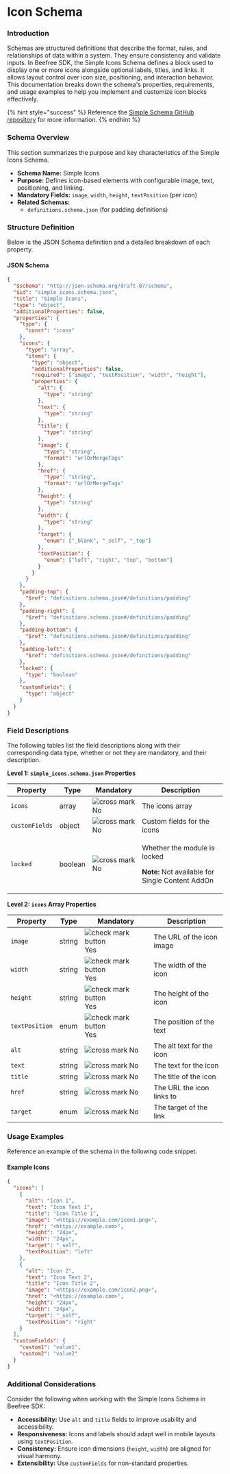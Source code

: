 # Icon Schema

### Introduction

Schemas are structured definitions that describe the format, rules, and relationships of data within a system. They ensure consistency and validate inputs. In Beefree SDK, the Simple Icons Schema defines a block used to display one or more icons alongside optional labels, titles, and links. It allows layout control over icon size, positioning, and interaction behavior. This documentation breaks down the schema's properties, requirements, and usage examples to help you implement and customize icon blocks effectively.

{% hint style="success" %}
Reference the [Simple Schema GitHub repository](https://github.com/BeefreeSDK/beefree-sdk-simple-schema/tree/main) for more information.
{% endhint %}

### Schema Overview

This section summarizes the purpose and key characteristics of the Simple Icons Schema.

* **Schema Name:** Simple Icons
* **Purpose:** Defines icon-based elements with configurable image, text, positioning, and linking.
* **Mandatory Fields:** `image`, `width`, `height`, `textPosition` (per icon)
* **Related Schemas:**
  * `definitions.schema.json` (for padding definitions)

### Structure Definition

Below is the JSON Schema definition and a detailed breakdown of each property.

#### JSON Schema

```json
{
  "$schema": "http://json-schema.org/draft-07/schema",
  "$id": "simple_icons.schema.json",
  "title": "Simple Icons",
  "type": "object",
  "additionalProperties": false,
  "properties": {
    "type": {
      "const": "icons"
    },
    "icons": {
      "type": "array",
      "items": {
        "type": "object",
        "additionalProperties": false,
        "required": ["image", "textPosition", "width", "height"],
        "properties": {
          "alt": {
            "type": "string"
          },
          "text": {
            "type": "string"
          },
          "title": {
            "type": "string"
          },
          "image": {
            "type": "string",
            "format": "urlOrMergeTags"
          },
          "href": {
            "type": "string",
            "format": "urlOrMergeTags"
          },
          "height": {
            "type": "string"
          },
          "width": {
            "type": "string"
          },
          "target": {
            "enum": ["_blank", "_self", "_top"]
          },
          "textPosition": {
            "enum": ["left", "right", "top", "bottom"]
          }
        }
      }
    },
    "padding-top": {
      "$ref": "definitions.schema.json#/definitions/padding"
    },
    "padding-right": {
      "$ref": "definitions.schema.json#/definitions/padding"
    },
    "padding-bottom": {
      "$ref": "definitions.schema.json#/definitions/padding"
    },
    "padding-left": {
      "$ref": "definitions.schema.json#/definitions/padding"
    },
    "locked": {
      "type": "boolean"
    },
    "customFields": {
      "type": "object"
    }
  }
}
```

### Field Descriptions

The following tables list the field descriptions along with their corresponding data type, whether or not they are mandatory, and their description.

**Level 1: `simple_icons.schema.json` Properties**

| Property       | Type    | Mandatory                                                                                                                                       | Description                                                                                             |
| -------------- | ------- | ----------------------------------------------------------------------------------------------------------------------------------------------- | ------------------------------------------------------------------------------------------------------- |
| `icons`        | array   | ![cross mark](https://pf-emoji-service--cdn.us-east-1.prod.public.atl-paas.net/standard/ef8b0642-7523-4e13-9fd3-01b65648acf6/32x32/274c.png) No | The icons array                                                                                         |
| `customFields` | object  | ![cross mark](https://pf-emoji-service--cdn.us-east-1.prod.public.atl-paas.net/standard/ef8b0642-7523-4e13-9fd3-01b65648acf6/32x32/274c.png) No | Custom fields for the icons                                                                             |
| `locked`       | boolean | ![cross mark](https://pf-emoji-service--cdn.us-east-1.prod.public.atl-paas.net/standard/ef8b0642-7523-4e13-9fd3-01b65648acf6/32x32/274c.png) No | <p>Whether the module is locked</p><p><strong>Note:</strong> Not available for Single Content AddOn</p> |

**Level 2: `icons` Array Properties**

| Property       | Type   | Mandatory                                                                                                                                               | Description               |
| -------------- | ------ | ------------------------------------------------------------------------------------------------------------------------------------------------------- | ------------------------- |
| `image`        | string | ![check mark button](https://pf-emoji-service--cdn.us-east-1.prod.public.atl-paas.net/standard/ef8b0642-7523-4e13-9fd3-01b65648acf6/32x32/2705.png) Yes | The URL of the icon image |
| `width`        | string | ![check mark button](https://pf-emoji-service--cdn.us-east-1.prod.public.atl-paas.net/standard/ef8b0642-7523-4e13-9fd3-01b65648acf6/32x32/2705.png) Yes | The width of the icon     |
| `height`       | string | ![check mark button](https://pf-emoji-service--cdn.us-east-1.prod.public.atl-paas.net/standard/ef8b0642-7523-4e13-9fd3-01b65648acf6/32x32/2705.png) Yes | The height of the icon    |
| `textPosition` | enum   | ![check mark button](https://pf-emoji-service--cdn.us-east-1.prod.public.atl-paas.net/standard/ef8b0642-7523-4e13-9fd3-01b65648acf6/32x32/2705.png) Yes | The position of the text  |
| `alt`          | string | ![cross mark](https://pf-emoji-service--cdn.us-east-1.prod.public.atl-paas.net/standard/ef8b0642-7523-4e13-9fd3-01b65648acf6/32x32/274c.png) No         | The alt text for the icon |
| `text`         | string | ![cross mark](https://pf-emoji-service--cdn.us-east-1.prod.public.atl-paas.net/standard/ef8b0642-7523-4e13-9fd3-01b65648acf6/32x32/274c.png) No         | The text for the icon     |
| `title`        | string | ![cross mark](https://pf-emoji-service--cdn.us-east-1.prod.public.atl-paas.net/standard/ef8b0642-7523-4e13-9fd3-01b65648acf6/32x32/274c.png) No         | The title of the icon     |
| `href`         | string | ![cross mark](https://pf-emoji-service--cdn.us-east-1.prod.public.atl-paas.net/standard/ef8b0642-7523-4e13-9fd3-01b65648acf6/32x32/274c.png) No         | The URL the icon links to |
| `target`       | enum   | ![cross mark](https://pf-emoji-service--cdn.us-east-1.prod.public.atl-paas.net/standard/ef8b0642-7523-4e13-9fd3-01b65648acf6/32x32/274c.png) No         | The target of the link    |

### Usage Examples

Reference an example of the schema in the following code snippet.

#### Example Icons

```json
{
  "icons": [
    {
      "alt": "Icon 1",
      "text": "Icon Text 1",
      "title": "Icon Title 1",
      "image": "<https://example.com/icon1.png>",
      "href": "<https://example.com>",
      "height": "24px",
      "width": "24px",
      "target": "_self",
      "textPosition": "left"
    },
    {
      "alt": "Icon 2",
      "text": "Icon Text 2",
      "title": "Icon Title 2",
      "image": "<https://example.com/icon2.png>",
      "href": "<https://example.com>",
      "height": "24px",
      "width": "24px",
      "target": "_self",
      "textPosition": "right"
    }
  ],
  "customFields": {
    "custom1": "value1",
    "custom2": "value2"
  }
}
```

### Additional Considerations

Consider the following when working with the Simple Icons Schema in Beefree SDK:

* **Accessibility:** Use `alt` and `title` fields to improve usability and accessibility.
* **Responsiveness:** Icons and labels should adapt well in mobile layouts using `textPosition`.
* **Consistency:** Ensure icon dimensions (`height`, `width`) are aligned for visual harmony.
* **Extensibility:** Use `customFields` for non-standard properties.

